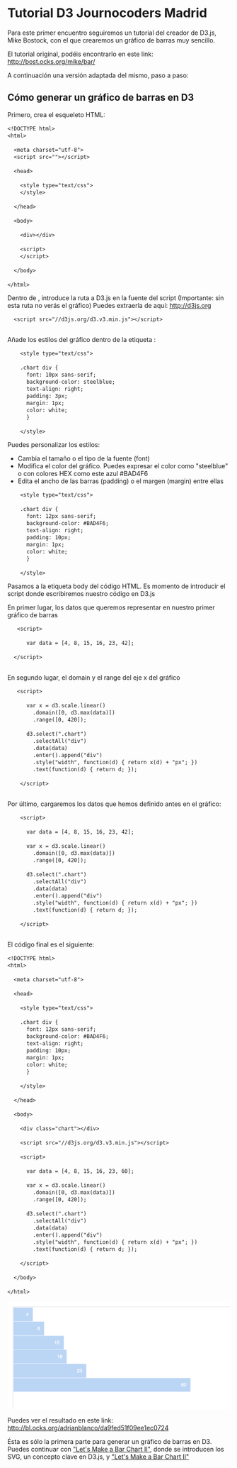 # Tutorial D3 Journocoders Madrid

Para este primer encuentro seguiremos un tutorial del creador de D3.js, Mike Bostock, con el que crearemos un gráfico de barras muy sencillo.

El tutorial original, podéis encontrarlo en este link: http://bost.ocks.org/mike/bar/

A continuación una versión adaptada del mismo, paso a paso:

## Cómo generar un gráfico de barras en D3

Primero, crea el esqueleto HTML:

```
<!DOCTYPE html>
<html>

  <meta charset="utf-8">
  <script src=""></script>

  <head>

    <style type="text/css">
    </style>

  </head>

  <body>

    <div></div>
    
    <script>
    </script>

  </body>

</html>

```

Dentro de <head>, introduce la ruta a D3.js en la fuente del script (Importante: sin esta ruta no verás el gráfico)
Puedes extraerla de aquí: http://d3js.org

```
  <script src="//d3js.org/d3.v3.min.js"></script>
  
```

Añade los estilos del gráfico dentro de la etiqueta <head>:

```
    <style type="text/css">

    .chart div {
      font: 10px sans-serif;
      background-color: steelblue;
      text-align: right;
      padding: 3px;
      margin: 1px;
      color: white;
      }

    </style>
```

Puedes personalizar los estilos:
  * Cambia el tamaño o el tipo de la fuente (font)
  * Modifica el color del gráfico. Puedes expresar el color como "steelblue" o con colores HEX como este azul #BAD4F6
  * Edita el ancho de las barras (padding) o el margen (margin) entre ellas
  
```
    <style type="text/css">

    .chart div {
      font: 12px sans-serif;
      background-color: #BAD4F6;
      text-align: right;
      padding: 10px;
      margin: 1px;
      color: white;
      }

    </style>
```

Pasamos a la etiqueta body del código HTML. Es momento de introducir el script donde escribiremos nuestro código en D3.js

En primer lugar, los datos que queremos representar en nuestro primer gráfico de barras

```
   <script>

      var data = [4, 8, 15, 16, 23, 42];

  </script>
  
```

En segundo lugar, el domain y el range del eje x del gráfico

```
   <script>
   
      var x = d3.scale.linear()
        .domain([0, d3.max(data)])
        .range([0, 420]);

      d3.select(".chart")
        .selectAll("div")
        .data(data)
        .enter().append("div")
        .style("width", function(d) { return x(d) + "px"; })
        .text(function(d) { return d; });
        
    </script>
    
```

Por último, cargaremos los datos que hemos definido antes en el gráfico:

```
    <script>

      var data = [4, 8, 15, 16, 23, 42];

      var x = d3.scale.linear()
        .domain([0, d3.max(data)])
        .range([0, 420]);

      d3.select(".chart")
        .selectAll("div")
        .data(data)
        .enter().append("div")
        .style("width", function(d) { return x(d) + "px"; })
        .text(function(d) { return d; });

    </script>
    
```

El código final es el siguiente:

```
<!DOCTYPE html>
<html>

  <meta charset="utf-8">

  <head>

    <style type="text/css">

    .chart div {
      font: 12px sans-serif;
      background-color: #BAD4F6;
      text-align: right;
      padding: 10px;
      margin: 1px;
      color: white;
      }

    </style>

  </head>

  <body>

    <div class="chart"></div>

    <script src="//d3js.org/d3.v3.min.js"></script>

    <script>

      var data = [4, 8, 15, 16, 23, 60];

      var x = d3.scale.linear()
        .domain([0, d3.max(data)])
        .range([0, 420]);

      d3.select(".chart")
        .selectAll("div")
        .data(data)
        .enter().append("div")
        .style("width", function(d) { return x(d) + "px"; })
        .text(function(d) { return d; });

    </script>

  </body>

</html>
```
![Resultado final](barrasd3.png)

Puedes ver el resultado en este link: http://bl.ocks.org/adrianblanco/da9fed51f09ee1ec0724


Ésta es sólo la primera parte para generar un gráfico de barras en D3. Puedes continuar con ["Let's Make a Bar Chart II"](http://bost.ocks.org/mike/bar/2/), donde se introducen los SVG, un concepto clave en D3.js, y ["Let's Make a Bar Chart II"](http://bost.ocks.org/mike/bar/3/)
